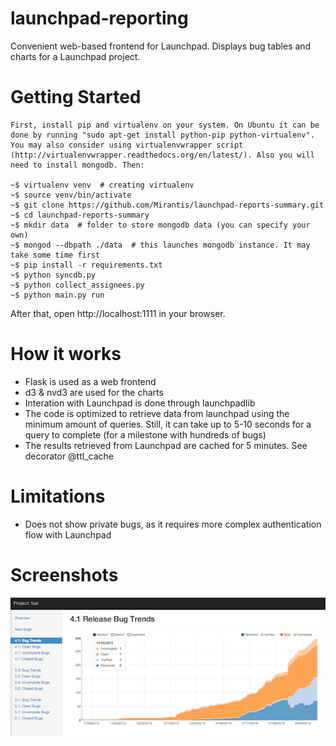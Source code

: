 launchpad-reporting
===================

Convenient web-based frontend for Launchpad. Displays bug tables and charts for a Launchpad project.


Getting Started
===============

```
First, install pip and virtualenv on your system. On Ubuntu it can be done by running "sudo apt-get install python-pip python-virtualenv". You may also consider using virtualenvwrapper script (http://virtualenvwrapper.readthedocs.org/en/latest/). Also you will need to install mongodb. Then:

~$ virtualenv venv  # creating virtualenv
~$ source venv/bin/activate
~$ git clone https://github.com/Mirantis/launchpad-reports-summary.git
~$ cd launchpad-reports-summary
~$ mkdir data  # folder to store mongodb data (you can specify your own)
~$ mongod --dbpath ./data  # this launches mongodb instance. It may take some time first
~$ pip install -r requirements.txt
~$ python syncdb.py
~$ python collect_assignees.py
~$ python main.py run
```

After that, open http://localhost:1111 in your browser.


How it works
============
- Flask is used as a web frontend
- d3 & nvd3 are used for the charts
- Interation with Launchpad is done through launchpadlib
- The code is optimized to retrieve data from launchpad using the minimum amount of queries. Still, it can take up to 5-10 seconds for a query to complete (for a milestone with hundreds of bugs)
- The results retrieved from Launchpad are cached for 5 minutes. See decorator @ttl_cache


Limitations
===========
- Does not show private bugs, as it requires more complex authentication flow with Launchpad


Screenshots
===========
![alt tag](https://raw.githubusercontent.com/Mirantis/launchpad-reports-summary/master/launchpad-reporting/screenshots/release_bug_trends.png)
